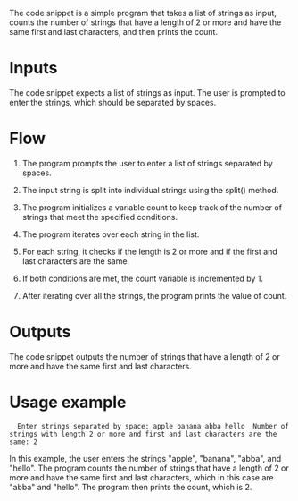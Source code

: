 The code snippet is a simple program that takes a list of strings as input, counts the number of strings that have a length of 2 or more and have the same first and last characters, and then prints the count.

Inputs
======

The code snippet expects a list of strings as input. The user is prompted to enter the strings, which should be separated by spaces.

Flow
====

1.  The program prompts the user to enter a list of strings separated by spaces.
    
2.  The input string is split into individual strings using the split() method.
    
3.  The program initializes a variable count to keep track of the number of strings that meet the specified conditions.
    
4.  The program iterates over each string in the list.
    
5.  For each string, it checks if the length is 2 or more and if the first and last characters are the same.
    
6.  If both conditions are met, the count variable is incremented by 1.
    
7.  After iterating over all the strings, the program prints the value of count.
    

Outputs
=======

The code snippet outputs the number of strings that have a length of 2 or more and have the same first and last characters.

Usage example
=============
`   Enter strings separated by space: apple banana abba hello  Number of strings with length 2 or more and first and last characters are the same: 2   `

In this example, the user enters the strings "apple", "banana", "abba", and "hello". The program counts the number of strings that have a length of 2 or more and have the same first and last characters, which in this case are "abba" and "hello". The program then prints the count, which is 2.